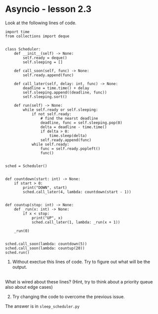 # Asyncio - lesson 2.3

Look at the following lines of code.

```
import time
from collections import deque


class Scheduler:
    def __init__(self) -> None:
        self.ready = deque()
        self.sleeping = []

    def call_soon(self, func) -> None:
        self.ready.append(func)

    def call_later(self, delay: int, func) -> None:
        deadline = time.time() + delay
        self.sleeping.append((deadline, func))
        self.sleeping.sort()

    def run(self) -> None:
        while self.ready or self.sleeping:
            if not self.ready:
                # find the nearst deadline
                deadline, func = self.sleeping.pop(0)
                delta = deadline - time.time()
                if delta > 0:
                    time.sleep(delta)
                self.ready.append(func)
            while self.ready:
                func = self.ready.popleft()
                func()


sched = Scheduler()


def countdown(start: int) -> None:
    if start > 0:
        print("DOWN", start)
        sched.call_later(4, lambda: countdown(start - 1))


def countup(stop: int) -> None:
    def _run(x: int) -> None:
        if x < stop:
            print("UP", x)
            sched.call_later(1, lambda: _run(x + 1))

    _run(0)


sched.call_soon(lambda: countdown(5))
sched.call_soon(lambda: countup(20))
sched.run()
```

1. Without exectue this lines of code. Try to figure out what will be the output.
<br>
What is wired about these lines? (Hint, try to think about a priority queue also about edge cases)

2. Try changing the code to overcome the previous issue.

The answer is in `sleep_scheduler.py`
